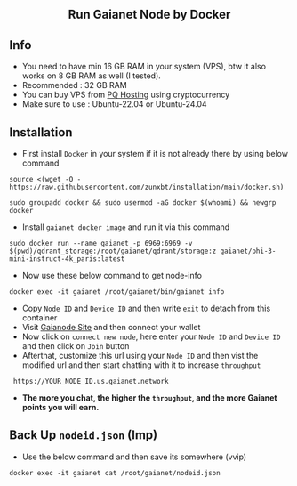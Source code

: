 <h2 align=center>Run Gaianet Node by Docker</h2>

## Info
- You need to have min 16 GB RAM in your system (VPS), btw it also works on 8 GB RAM as well (I tested).
- Recommended : 32 GB RAM
- You can buy VPS from [PQ Hosting](https://pq.hosting/?from=622403&lang=en) using cryptocurrency
- Make sure to use : Ubuntu-22.04 or Ubuntu-24.04

## Installation
- First install `Docker` in your system if it is not already there by using below command
```
source <(wget -O - https://raw.githubusercontent.com/zunxbt/installation/main/docker.sh)
```
```
sudo groupadd docker && sudo usermod -aG docker $(whoami) && newgrp docker
```
- Install `gaianet docker image` and run it via this command
```
sudo docker run --name gaianet -p 6969:6969 -v $(pwd)/qdrant_storage:/root/gaianet/qdrant/storage:z gaianet/phi-3-mini-instruct-4k_paris:latest
```
- Now use these below command to get node-info
```
docker exec -it gaianet /root/gaianet/bin/gaianet info
```
- Copy `Node ID` and `Device ID` and then write `exit` to detach from this container
- Visit [Gaianode Site](https://www.gaianet.ai/setting/nodes) and then connect your wallet
- Now click on `connect new node`, here enter your `Node ID` and `Device ID` and then click on `Join` button
- Afterthat, customize this url using your `Node ID` and then vist the modified url and then start chatting with it to increase `throughput`
```
 https://YOUR_NODE_ID.us.gaianet.network
```
- **The more you chat, the higher the `throughput`, and the more Gaianet points you will earn.**
## Back Up `nodeid.json` (Imp)
- Use the below command and then save its somewhere (vvip)
```
docker exec -it gaianet cat /root/gaianet/nodeid.json
```
